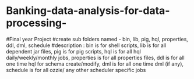 # Banking-data-analysis-for-data-processing-
#Final year Project 
#create sub folders named - bin, lib, pig, hql, properties, ddl, dml, schedule
#description : bin is for shell scripts, lib is for all dependent jar files, pig is for pig scripts, hql is for all hql daily/weekly/monthly jobs, properties is for all properties files, ddl is for all one time hql for schema create/modify, dml is for all one time dml (if any), schedule is for all ozzie/ any other scheduler specific jobs
